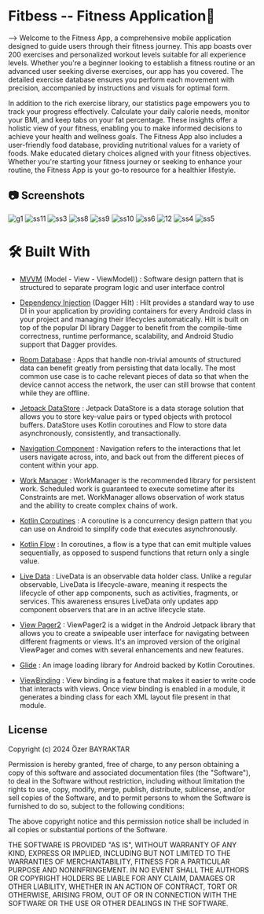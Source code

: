 
# Fitbess -- Fitness Application📱 
--> Welcome to the Fitness App, a comprehensive mobile application designed to guide users through their fitness journey. This app boasts over 200 exercises and personalized workout levels suitable for all experience levels. Whether you're a beginner looking to establish a fitness routine or an advanced user seeking diverse exercises, our app has you covered. The detailed exercise database ensures you perform each movement with precision, accompanied by instructions and visuals for optimal form.

   In addition to the rich exercise library, our statistics page empowers you to track your progress effectively. Calculate your daily calorie needs, monitor your BMI, and keep tabs on your fat percentage. These insights offer a holistic view of your fitness, enabling you to make informed decisions to achieve your health and wellness goals. The Fitness App also includes a user-friendly food database, providing nutritional values for a variety of foods. Make educated dietary choices aligned with your fitness objectives. Whether you're starting your fitness journey or seeking to enhance your routine, the Fitness App is your go-to resource for a healthier lifestyle.


## 📷 Screenshots
![g1](https://github.com/OzerBAYRAKTAR/HealthyBackandNeck/assets/105236639/0c0574a1-9e0a-4675-936e-326f25257219)
![ss11](https://github.com/OzerBAYRAKTAR/HealthyBackandNeck/assets/105236639/99c31a57-8e01-4423-99d6-8ff8a9f8aaf6)
![ss3](https://github.com/OzerBAYRAKTAR/HealthyBackandNeck/assets/105236639/0fedb02a-f98f-43ec-8028-0f4ba1bc3846)
![ss8](https://github.com/OzerBAYRAKTAR/HealthyBackandNeck/assets/105236639/0797bb06-0391-4597-b024-8b0d4eaf1149)
![ss9](https://github.com/OzerBAYRAKTAR/HealthyBackandNeck/assets/105236639/b5f3a726-f213-49c0-996a-2a632fee45a5)
![ss10](https://github.com/OzerBAYRAKTAR/HealthyBackandNeck/assets/105236639/5b0b696d-13d1-4d06-ba1a-46b06981e174)
![ss6](https://github.com/OzerBAYRAKTAR/HealthyBackandNeck/assets/105236639/4d0c3e7c-2a87-4b81-8d9f-58d3c4142a22)
![12](https://github.com/OzerBAYRAKTAR/HealthyBackandNeck/assets/105236639/2331e91c-cc33-41ae-b9e2-277db5bf84af)
![ss4](https://github.com/OzerBAYRAKTAR/HealthyBackandNeck/assets/105236639/78c875f9-fbc7-42c2-9772-14bc56ddf224)
![ss5](https://github.com/OzerBAYRAKTAR/HealthyBackandNeck/assets/105236639/022af886-a0dc-457f-b5a2-734990d63fbd)




# 🛠 Built With 


* [MVVM](https://en.wikipedia.org/wiki/Model%E2%80%93view%E2%80%93viewmodel) (Model - View - ViewModel)) : Software design pattern that is structured to separate program logic and user interface control

* [Dependency Injection](https://developer.android.com/training/dependency-injection) (Dagger Hilt) : Hilt provides a standard way to use DI in your application by providing containers for every Android class in your project and managing their lifecycles automatically. Hilt is built on top of the popular DI library Dagger to benefit from the compile-time correctness, runtime performance, scalability, and Android Studio support that Dagger provides.

* [Room Database](https://developer.android.com/training/data-storage/room) : Apps that handle non-trivial amounts of structured data can benefit greatly from persisting that data locally. The most common use case is to cache relevant pieces of data so that when the device cannot access the network, the user can still browse that content while they are offline.

* [Jetpack DataStore](https://developer.android.com/topic/libraries/architecture/datastore) : Jetpack DataStore is a data storage solution that allows you to store key-value pairs or typed objects with protocol buffers. DataStore uses Kotlin coroutines and Flow to store data asynchronously, consistently, and transactionally.

* [Navigation Component](https://developer.android.com/guide/navigation/navigation-getting-started) : Navigation refers to the interactions that let users navigate across, into, and back out from the different pieces of content within your app.

* [Work Manager](https://developer.android.com/topic/libraries/architecture/workmanager) : WorkManager is the recommended library for persistent work. Scheduled work is guaranteed to execute sometime after its Constraints are met. WorkManager allows observation of work status and the ability to create complex chains of work.

* [Kotlin Coroutines](https://kotlinlang.org/docs/coroutines-overview.html) : A coroutine is a concurrency design pattern that you can use on Android to simplify code that executes asynchronously.

* [Kotlin Flow](https://kotlinlang.org/docs/flow.html) : In coroutines, a flow is a type that can emit multiple values sequentially, as opposed to suspend functions that return only a single value. 

* [Live Data](https://developer.android.com/topic/libraries/architecture/livedata) : LiveData is an observable data holder class. Unlike a regular observable, LiveData is lifecycle-aware, meaning it respects the lifecycle of other app components, such as activities, fragments, or services. This awareness ensures LiveData only updates app component observers that are in an active lifecycle state.

* [View Pager2](https://developer.android.com/jetpack/androidx/releases/viewpager2) : ViewPager2 is a widget in the Android Jetpack library that allows you to create a swipeable user interface for navigating between different fragments or views. It's an improved version of the original ViewPager and comes with several enhancements and new features.

* [Glide](https://github.com/bumptech/glide) : An image loading library for Android backed by Kotlin Coroutines. 

* [ViewBinding](https://developer.android.com/topic/libraries/view-binding) : View binding is a feature that makes it easier to write code that interacts with views. Once view binding is enabled in a module, it generates a binding class for each XML layout file present in that module. 

## License
Copyright (c) 2024 Özer BAYRAKTAR

Permission is hereby granted, free of charge, to any person obtaining a copy
of this software and associated documentation files (the "Software"), to deal
in the Software without restriction, including without limitation the rights
to use, copy, modify, merge, publish, distribute, sublicense, and/or sell
copies of the Software, and to permit persons to whom the Software is
furnished to do so, subject to the following conditions:

The above copyright notice and this permission notice shall be included in all
copies or substantial portions of the Software.

THE SOFTWARE IS PROVIDED "AS IS", WITHOUT WARRANTY OF ANY KIND, EXPRESS OR
IMPLIED, INCLUDING BUT NOT LIMITED TO THE WARRANTIES OF MERCHANTABILITY,
FITNESS FOR A PARTICULAR PURPOSE AND NONINFRINGEMENT. IN NO EVENT SHALL THE
AUTHORS OR COPYRIGHT HOLDERS BE LIABLE FOR ANY CLAIM, DAMAGES OR OTHER
LIABILITY, WHETHER IN AN ACTION OF CONTRACT, TORT OR OTHERWISE, ARISING FROM,
OUT OF OR IN CONNECTION WITH THE SOFTWARE OR THE USE OR OTHER DEALINGS IN THE
SOFTWARE.




